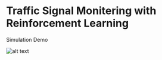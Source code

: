 # Traffic Signal Monitering with Reinforcement Learning

Simulation Demo

![alt text](https://xeroai.com/wp-content/uploads/2022/06/traffic_gif.gif)

